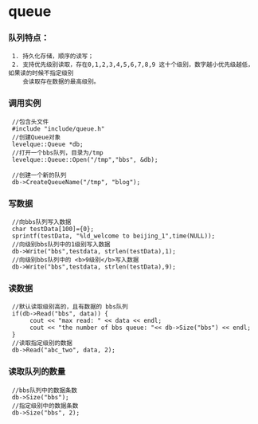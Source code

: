 queue
=====
### 队列特点：<br/>
     1. 持久化存储，顺序的读写；
     2. 支持优先级别读取，存在0,1,2,3,4,5,6,7,8,9 这十个级别，数字越小优先级越低，如果读的时候不指定级别
        会读取存在数据的最高级别。
### 调用实例
     //包含头文件
     #include "include/queue.h"
     //创建Queue对象
     levelque::Queue *db;
     //打开一个bbs队列，目录为/tmp
     levelque::Queue::Open("/tmp","bbs", &db);
     
     //创建一个新的队列
     db->CreateQueueName("/tmp", "blog");
     
### 写数据
     //向bbs队列写入数据
     char testData[100]={0};
     sprintf(testData, "%ld_welcome to beijing_1",time(NULL));
     //向级别bbs队列中的1级别写入数据
     db->Write("bbs",testdata, strlen(testData),1);
     //向级别bbs队列中的 <b>9级别</b>写入数据
     db->Write("bbs",testdata, strlen(testData),9);

### 读数据
     //默认读取级别高的，且有数据的 bbs队列
     if(db->Read("bbs", data)) {
          cout << "max read: " << data << endl;
          cout << "the number of bbs queue: "<< db->Size("bbs") << endl;
     }
     //读取指定级别的数据
     db->Read("abc_two", data, 2);
     
### 读取队列的数量
     //bbs队列中的数据条数
     db->Size("bbs");
     //指定级别中的数据条数
     db->Size("bbs", 2);
     
     
     
     
     
     
     
     
     
     
     
     
     
     
     
      
